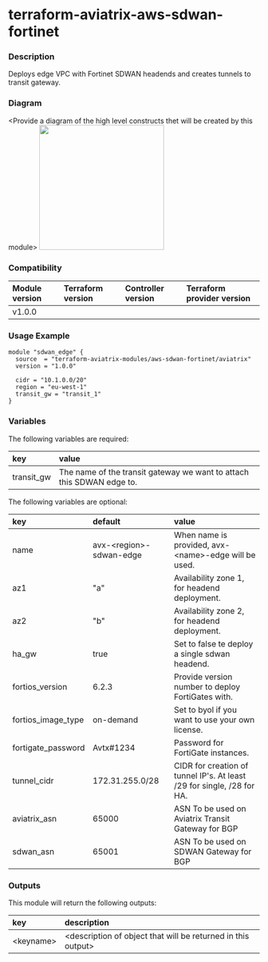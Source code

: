 # terraform-aviatrix-aws-sdwan-fortinet

### Description
Deploys edge VPC with Fortinet SDWAN headends and creates tunnels to transit gateway.

### Diagram
\<Provide a diagram of the high level constructs thet will be created by this module>
<img src="<IMG URL>"  height="250">

### Compatibility
Module version | Terraform version | Controller version | Terraform provider version
:--- | :--- | :--- | :---
v1.0.0 | | |

### Usage Example
```
module "sdwan_edge" {
  source  = "terraform-aviatrix-modules/aws-sdwan-fortinet/aviatrix"
  version = "1.0.0"

  cidr = "10.1.0.0/20"
  region = "eu-west-1"
  transit_gw = "transit_1"
}
```

### Variables
The following variables are required:

key | value
:--- | :---
transit_gw | The name of the transit gateway we want to attach this SDWAN edge to.

The following variables are optional:

key | default | value 
:---|:---|:---
name | avx-\<region\>-sdwan-edge | When name is provided, avx-\<name\>-edge will be used.
az1 | "a" | Availability zone 1, for headend deployment.
az2 | "b" | Availability zone 2, for headend deployment.
ha_gw | true | Set to false te deploy a single sdwan headend.
fortios_version | 6.2.3 | Provide version number to deploy FortiGates with.
fortios_image_type | on-demand | Set to byol if you want to use your own license.
fortigate_password | Avtx#1234 | Password for FortiGate instances.
tunnel_cidr | 172.31.255.0/28 | CIDR for creation of tunnel IP's. At least /29 for single, /28 for HA.
aviatrix_asn | 65000 | ASN To be used on Aviatrix Transit Gateway for BGP
sdwan_asn | 65001 | ASN To be used on SDWAN Gateway for BGP

### Outputs
This module will return the following outputs:

key | description
:---|:---
\<keyname> | \<description of object that will be returned in this output>
